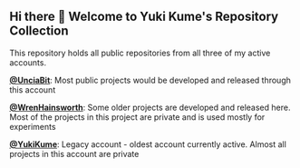 ## Hi there 👋 Welcome to Yuki Kume's Repository Collection

This repository holds all public repositories from all three of my active accounts.

**[@UnciaBit](https://github.com/UnciaBit/)**: Most public projects would be developed and released through this account

**[@WrenHainsworth](https://github.com/WrenHainsworth/)**: Some older projects are developed and released here. Most of the projects in this project are private and is used mostly for experiments

**[@YukiKume](https://github.com/YukiKume/)**: Legacy account - oldest account currently active. Almost all projects in this account are private
